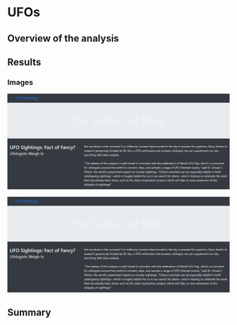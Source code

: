 # UFOs

## Overview of the analysis


## Results

### Images

![](Static/images/UFO1.PNG)




![](Static/images/UFO1.PNG)

## Summary

